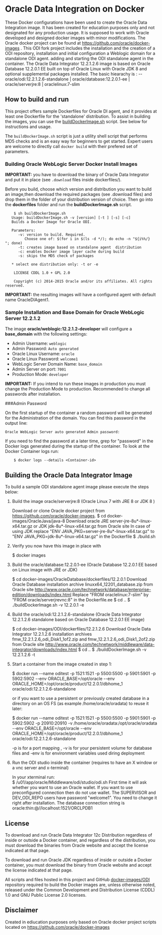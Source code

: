 Oracle Data Integration on Docker
=================================
These  Docker configurations have been used to create the Oracle Data Integration image. It has been created for education purposes only and not designated for any production usage. It is supposed to work with Oracle developed and designed docker images with minor modifications. The Oracle docker project can be found at https://github.com/oracle/docker-images . This ODI fork project includes the installation and the creation of a ODI repository, installation and initial configuration a Weblogic domain for a standalone ODI agent. adding and starting the ODI standalone agent in the container. The Oracle Data Integrator 12.2.1.2.6 image is based on Oracle Database 12.2.0.1 EE built on top of Oracle Linux with Oracle JDK 8 and optional supplemental packages installed.
The basic hiearachy is :
-- oracle/odi:12.2.1.2.6-standalone
	|
	oracle/database:12.2.0.1-ee
		|
		oracle/serverjre:8
			|
			oraclelinux:7-slim

## How to build and run
This project offers sample Dockerfiles for Oracle DI agent, and it provides at least one Dockerfile for the 'standalone' distribution. To assist in building the images, you can use the [buildDockerImage.sh](dockerfiles/buildDockerImage.sh) script. See below for instructions and usage.

The `buildDockerImage.sh` script is just a utility shell script that performs MD5 checks and is an easy way for beginners to get started. Expert users are welcome to directly call `docker build` with their prefered set of parameters.


### Building Oracle WebLogic Server Docker Install Images
**IMPORTANT:** you have to download the binary of Oracle Data Integrator  and put it in place (see `.download` files inside dockerfiles/<version>).

Before you build, choose which version and distribution you want to build an image,then download the required packages (see .download files) and drop them in the folder of your distribution version of choice. Then go into the **dockerfiles** folder and run the **buildDockerImage.sh** script.

        $ sh buildDockerImage.sh
       Usage: buildDockerImage.sh -v [version] [-t ] [-s] [-c]
       Builds a Docker Image for Oracle ODI.
  
       Parameters:
          -v: version to build. Required.
             Choose one of: $(for i in $(ls -d */); do echo -n "${i%%/}  "; done)
          -t: creates image based on standalone agent  distribution
          -c: enables Docker image layer cache during build
          -s: skips the MD5 check of packages 

       * select one distribution only: -t or -e
        
        LICENSE CDDL 1.0 + GPL 2.0
        
        Copyright (c) 2014-2015 Oracle and/or its affiliates. All rights reserved.

**IMPORTANT:** the resulting images will have a configured agent with default name OracleDIAgent1. 

### Sample Installation and Base Domain for Oracle WebLogic Server 12.2.1.2
The image **oracle/weblogic:12.2.1.2-developer** will configure a **base_domain** with the following settings:

 * Admin Username: `weblogic`
 * Admin Password: `Auto generated` 
 * Oracle Linux Username: `oracle`
 * Oracle Linux Password: `welcome1`
 * WebLogic Server Domain Name: `base_domain`
 * Admin Server on port: `7001`
 * Production Mode: `developer`
  
**IMPORTANT:** If you intend to run these images in production you must change the Production Mode to production. Recommended to change all passwords after installation.
 

###Admin Password

On the first startup of the container a random password will be generated for the Administration of the domain. You can find this password in the output line:

`Oracle WebLogic Server auto generated Admin password:`

If you need to find the password at a later time, grep for "password" in the Docker logs generated during the startup of the container.  To look at the Docker Container logs run:

        $ docker logs --details <Container-id>


## Building the Oracle Data Integrator  Image
To build a sample ODI standalone agent image please execute the steps below:

  1. Build the image oracle/serverjre:8 (Oracle Linux 7 with JRE 8 or JDK 8 )
          
        Download or clone Oracle docker project from https://github.com/oracle/docker-images.
        $ cd docker-images/OracleJava/java-8
        Download oracle JRE server-jre-8u*-linux-x64.tar.gz or JDK jdk-8u*-linux-x64.tar.gz from Oracle site
        In case of using JDK replace "ENV JAVA_PKG=server-jre-8u*-linux-x64.tar.gz" to "ENV JAVA_PKG=jdk-8u*-linux-x64.tar.gz" in the Dockerfile
        $ ./build.sh

  2. Verify you now have this image in place with

        $ docker images

  3. Build the oracle/database:12.2.0.1-ee  (Oracle Database 12.2.0.1 EE based on Linux image with JRE or JDK)

        $ cd docker-images/OracleDatabase/dockerfiles/12.2.0.1
        Download Oracle Database installation archive linuxx64_12201_database.zip from Oracle site http://www.oracle.com/technetwork/database/enterprise-edition/downloads/index.html
        Replace "FROM oraclelinux:7-slim" by "FROM oracle/serverjrevnc:8" in the Dockerfile.ee
        $ cd ..
        $ ./buildDockerImage.sh -v 12.2.0.1 -e

  4. Build the oracle/odi:12.2.1.2.6-standalone  (Oracle Data Integrator 12.2.1.2.6 standalone based on Oracle Database 12.2.0.1 EE image)

        $ cd docker-images/ODI/dockerfiles/12.2.1.2.6
        Download Oracle Data Integrator 12.2.1.2.6  installation archives fmw_12.2.1.2.6_odi_Disk1_1of2.zip and fmw_12.2.1.2.6_odi_Disk1_2of2.zip from Oracle site http://www.oracle.com/technetwork/middleware/data-integrator/downloads/index.html
        $ cd ..
        $ ./buildDockerImage.sh -v 12.2.1.2.6 -t

  5. Start a container from the image created in step 1: 

        $ docker run --name oditest -p 1521:1521 -p 5500:5500 -p 5901:5901 -p 5902:5902 --env ORACLE_BASE=/opt/oracle --env ORACLE_HOME=/opt/oracle/product/12.2.0.1/dbhome_1 oracle/odi:12.2.1.2.6-standalone

        or if you want to use a persistent or previously created database in a directory on an OS FS (as example /home/oracle/oradata) to reuse it later:

        $ docker run --name oditest -p 1521:1521 -p 5500:5500 -p 5901:5901 -p 5902:5902 -p 20910:20910 -v /home/oracle/oradata:/opt/oracle/oradata --env ORACLE_BASE=/opt/oracle --env ORACLE_HOME=/opt/oracle/product/12.2.0.1/dbhome_1 oracle/odi:12.2.1.2.6-standalone
        
       -p is for a port mapping , -v is for your persistent volume for database files and  -env is for environment variables used diring deployment 

  4. Run the ODI studio inside the container (requires to have an X window or a vnc server and x-terminal)

     In your xterminal run:   
     $ /u01/app/oracle/Middleware/odi/studio/odi.sh
     First time it will ask whether you want to use an Oracle wallet. If you want to use preconfigured connection then do not use wallet. The SUPERVISOR and DEV_ODI_REPO users have password "welcome1". You need to change it right after installation. The database connection string is oracle:thin:@//localhost:1521/ORCLPDB1

## License
To download and run Oracle Data Integrator 12c Distribution regardless of inside or outside a Docker container, and regardless of the distribution, you must download the binaries from Oracle website and accept the license indicated at that page.

To download and run Oracle JDK regardless of inside or outside a Docker container, you must download the binary from Oracle website and accept the license indicated at that page.

All scripts and files hosted in this project and GitHub [docker-images/ODI](./) repository required to build the Docker images are, unless otherwise noted, released under the Common Development and Distribution License (CDDL) 1.0 and GNU Public License 2.0 licenses.

## Disclaimer
Created in ediucation purposes only based on Oracle docker project scripts located on https://github.com/oracle/docker-images 
